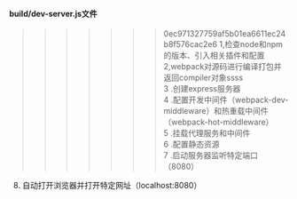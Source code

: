 
#### build/dev-server.js文件  
>>>>>>> 0ec971327759af5b01ea6611ec24b8f576cac2e6
1,检查node和npm的版本、引入相关插件和配置  
2,webpack对源码进行编译打包并返回compiler对象ssss    
3 .创建express服务器  
4 .配置开发中间件（webpack-dev-middleware）和热重载中间件（webpack-hot-middleware）  
5 .挂载代理服务和中间件  
6 .配置静态资源  
7 .启动服务器监听特定端口（8080）  
8. 自动打开浏览器并打开特定网址（localhost:8080）  
